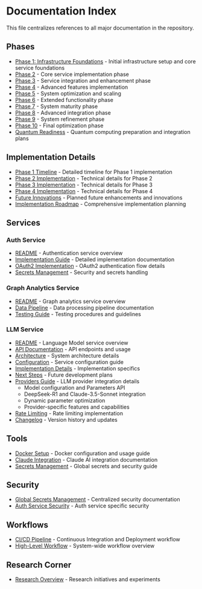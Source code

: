 # Documentation Index

This file centralizes references to all major documentation in the repository.

## Phases
- [Phase 1: Infrastructure Foundations](phases/phase1.md) - Initial infrastructure setup and core service foundations
- [Phase 2](phases/phase2.md) - Core service implementation phase
- [Phase 3](phases/phase3.md) - Service integration and enhancement phase
- [Phase 4](phases/phase4.md) - Advanced features implementation
- [Phase 5](phases/phase5.md) - System optimization and scaling
- [Phase 6](phases/phase6.md) - Extended functionality phase
- [Phase 7](phases/phase7.md) - System maturity phase
- [Phase 8](phases/phase8.md) - Advanced integration phase
- [Phase 9](phases/phase9.md) - System refinement phase
- [Phase 10](phases/phase10.md) - Final optimization phase
- [Quantum Readiness](phases/quantum-readiness.md) - Quantum computing preparation and integration plans

## Implementation Details
- [Phase 1 Timeline](implementation/phase1-timeline.md) - Detailed timeline for Phase 1 implementation
- [Phase 2 Implementation](implementation/phase2-implementation.md) - Technical details for Phase 2
- [Phase 3 Implementation](implementation/phase3-implementation.md) - Technical details for Phase 3
- [Phase 4 Implementation](implementation/phase4-implementation.md) - Technical details for Phase 4
- [Future Innovations](implementation/future-innovations.md) - Planned future enhancements and innovations
- [Implementation Roadmap](implementation/roadmap.md) - Comprehensive implementation planning

## Services

### Auth Service
- [README](services/auth-service/README.md) - Authentication service overview
- [Implementation Guide](services/auth-service/docs/implementation.md) - Detailed implementation documentation
- [OAuth2 Implementation](services/auth-service/docs/oauth2-implementation.md) - OAuth2 authentication flow details
- [Secrets Management](services/auth-service/docs/secrets-management.md) - Security and secrets handling

### Graph Analytics Service
- [README](services/graph-analytics-service/README.md) - Graph analytics service overview
- [Data Pipeline](services/graph-analytics-service/docs/data-pipeline.md) - Data processing pipeline documentation
- [Testing Guide](services/graph-analytics-service/docs/testing.md) - Testing procedures and guidelines

### LLM Service
- [README](services/llm-service/README.md) - Language Model service overview
- [API Documentation](services/llm-service/docs/api.md) - API endpoints and usage
- [Architecture](services/llm-service/docs/architecture.md) - System architecture details
- [Configuration](services/llm-service/docs/configuration.md) - Service configuration guide
- [Implementation Details](services/llm-service/docs/implementation.md) - Implementation specifics
- [Next Steps](services/llm-service/docs/next-steps.md) - Future development plans
- [Providers Guide](services/llm-service/docs/providers.md) - LLM provider integration details
  - Model configuration and Parameters API
  - DeepSeek-R1 and Claude-3.5-Sonnet integration
  - Dynamic parameter optimization
  - Provider-specific features and capabilities
- [Rate Limiting](services/llm-service/docs/rate-limiting.md) - Rate limiting implementation
- [Changelog](services/llm-service/CHANGELOG.md) - Version history and updates

## Tools
- [Docker Setup](tools/docker.md) - Docker configuration and usage guide
- [Claude Integration](tools/claude.md) - Claude AI integration documentation
- [Secrets Management](tools/secrets-management.md) - Global secrets and security guide

## Security
- [Global Secrets Management](tools/secrets-management.md) - Centralized security documentation
- [Auth Service Security](services/auth-service/docs/secrets-management.md) - Auth service specific security

## Workflows
- [CI/CD Pipeline](workflows/cicd.md) - Continuous Integration and Deployment workflow
- [High-Level Workflow](workflows/high-level-workflow.md) - System-wide workflow overview

## Research Corner
- [Research Overview](research-corner/README.md) - Research initiatives and experiments